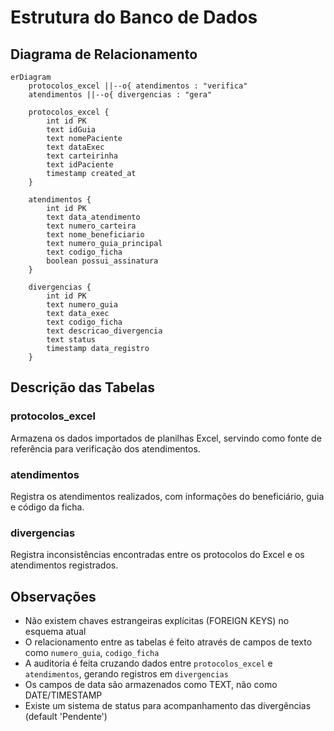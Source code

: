 # Estrutura do Banco de Dados

## Diagrama de Relacionamento

```mermaid
erDiagram
    protocolos_excel ||--o{ atendimentos : "verifica"
    atendimentos ||--o{ divergencias : "gera"

    protocolos_excel {
        int id PK
        text idGuia
        text nomePaciente
        text dataExec
        text carteirinha
        text idPaciente
        timestamp created_at
    }

    atendimentos {
        int id PK
        text data_atendimento
        text numero_carteira
        text nome_beneficiario
        text numero_guia_principal
        text codigo_ficha
        boolean possui_assinatura
    }

    divergencias {
        int id PK
        text numero_guia
        text data_exec
        text codigo_ficha
        text descricao_divergencia
        text status
        timestamp data_registro
    }
```

## Descrição das Tabelas

### protocolos_excel
Armazena os dados importados de planilhas Excel, servindo como fonte de referência para verificação dos atendimentos.

### atendimentos
Registra os atendimentos realizados, com informações do beneficiário, guia e código da ficha.

### divergencias
Registra inconsistências encontradas entre os protocolos do Excel e os atendimentos registrados.

## Observações
- Não existem chaves estrangeiras explícitas (FOREIGN KEYS) no esquema atual
- O relacionamento entre as tabelas é feito através de campos de texto como `numero_guia`, `codigo_ficha`
- A auditoria é feita cruzando dados entre `protocolos_excel` e `atendimentos`, gerando registros em `divergencias`
- Os campos de data são armazenados como TEXT, não como DATE/TIMESTAMP
- Existe um sistema de status para acompanhamento das divergências (default 'Pendente')